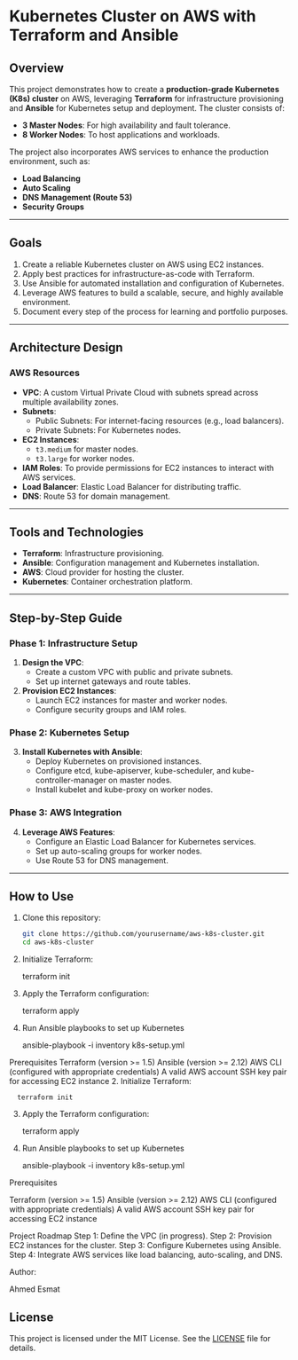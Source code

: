 # Kubernetes Cluster on AWS with Terraform and Ansible

## Overview
This project demonstrates how to create a **production-grade Kubernetes (K8s) cluster** on AWS, leveraging **Terraform** for infrastructure provisioning and **Ansible** for Kubernetes setup and deployment. The cluster consists of:
- **3 Master Nodes**: For high availability and fault tolerance.
- **8 Worker Nodes**: To host applications and workloads.

The project also incorporates AWS services to enhance the production environment, such as:
- **Load Balancing**
- **Auto Scaling**
- **DNS Management (Route 53)**
- **Security Groups**

---

## Goals
1. Create a reliable Kubernetes cluster on AWS using EC2 instances.
2. Apply best practices for infrastructure-as-code with Terraform.
3. Use Ansible for automated installation and configuration of Kubernetes.
4. Leverage AWS features to build a scalable, secure, and highly available environment.
5. Document every step of the process for learning and portfolio purposes.

---

## Architecture Design
### **AWS Resources**
- **VPC**: A custom Virtual Private Cloud with subnets spread across multiple availability zones.
- **Subnets**:
  - Public Subnets: For internet-facing resources (e.g., load balancers).
  - Private Subnets: For Kubernetes nodes.
- **EC2 Instances**:
  - `t3.medium` for master nodes.
  - `t3.large` for worker nodes.
- **IAM Roles**: To provide permissions for EC2 instances to interact with AWS services.
- **Load Balancer**: Elastic Load Balancer for distributing traffic.
- **DNS**: Route 53 for domain management.

---

## Tools and Technologies
- **Terraform**: Infrastructure provisioning.
- **Ansible**: Configuration management and Kubernetes installation.
- **AWS**: Cloud provider for hosting the cluster.
- **Kubernetes**: Container orchestration platform.

---

## Step-by-Step Guide

### **Phase 1: Infrastructure Setup**
1. **Design the VPC**:
   - Create a custom VPC with public and private subnets.
   - Set up internet gateways and route tables.
2. **Provision EC2 Instances**:
   - Launch EC2 instances for master and worker nodes.
   - Configure security groups and IAM roles.

### **Phase 2: Kubernetes Setup**
3. **Install Kubernetes with Ansible**:
   - Deploy Kubernetes on provisioned instances.
   - Configure etcd, kube-apiserver, kube-scheduler, and kube-controller-manager on master nodes.
   - Install kubelet and kube-proxy on worker nodes.

### **Phase 3: AWS Integration**
4. **Leverage AWS Features**:
   - Configure an Elastic Load Balancer for Kubernetes services.
   - Set up auto-scaling groups for worker nodes.
   - Use Route 53 for DNS management.

---

## How to Use
1. Clone this repository:
   ```bash
   git clone https://github.com/yourusername/aws-k8s-cluster.git
   cd aws-k8s-cluster

2. Initialize Terraform:

      terraform init

3. Apply the Terraform configuration:

      terraform apply

4. Run Ansible playbooks to set up Kubernetes

      ansible-playbook -i inventory k8s-setup.yml


Prerequisites
Terraform (version >= 1.5)
Ansible (version >= 2.12)
AWS CLI (configured with appropriate credentials)
A valid AWS account
SSH key pair for accessing EC2 instance
2. Initialize Terraform:

      terraform init

3. Apply the Terraform configuration:

      terraform apply

4. Run Ansible playbooks to set up Kubernetes

      ansible-playbook -i inventory k8s-setup.yml


Prerequisites

Terraform (version >= 1.5)
Ansible (version >= 2.12)
AWS CLI (configured with appropriate credentials)
A valid AWS account
SSH key pair for accessing EC2 instance


Project Roadmap
Step 1: Define the VPC (in progress).
Step 2: Provision EC2 instances for the cluster.
Step 3: Configure Kubernetes using Ansible.
Step 4: Integrate AWS services like load balancing, auto-scaling, and DNS.


Author:

Ahmed Esmat


## License
This project is licensed under the MIT License. See the [LICENSE](./LICENSE) file for details.

